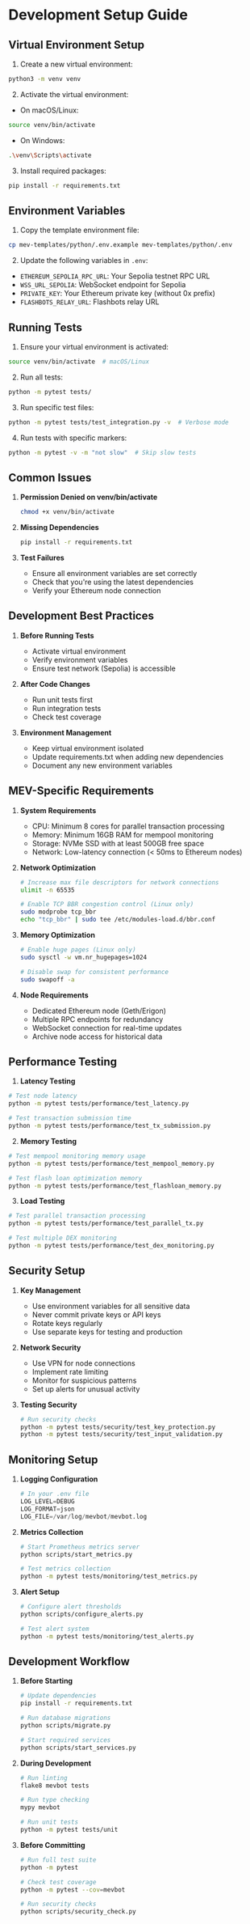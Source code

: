 # Development Setup Guide

## Virtual Environment Setup

1. Create a new virtual environment:
```bash
python3 -m venv venv
```

2. Activate the virtual environment:
- On macOS/Linux:
```bash
source venv/bin/activate
```
- On Windows:
```bash
.\venv\Scripts\activate
```

3. Install required packages:
```bash
pip install -r requirements.txt
```

## Environment Variables

1. Copy the template environment file:
```bash
cp mev-templates/python/.env.example mev-templates/python/.env
```

2. Update the following variables in `.env`:
- `ETHEREUM_SEPOLIA_RPC_URL`: Your Sepolia testnet RPC URL
- `WSS_URL_SEPOLIA`: WebSocket endpoint for Sepolia
- `PRIVATE_KEY`: Your Ethereum private key (without 0x prefix)
- `FLASHBOTS_RELAY_URL`: Flashbots relay URL

## Running Tests

1. Ensure your virtual environment is activated:
```bash
source venv/bin/activate  # macOS/Linux
```

2. Run all tests:
```bash
python -m pytest tests/
```

3. Run specific test files:
```bash
python -m pytest tests/test_integration.py -v  # Verbose mode
```

4. Run tests with specific markers:
```bash
python -m pytest -v -m "not slow"  # Skip slow tests
```

## Common Issues

1. **Permission Denied on venv/bin/activate**
   ```bash
   chmod +x venv/bin/activate
   ```

2. **Missing Dependencies**
   ```bash
   pip install -r requirements.txt
   ```

3. **Test Failures**
   - Ensure all environment variables are set correctly
   - Check that you're using the latest dependencies
   - Verify your Ethereum node connection

## Development Best Practices

1. **Before Running Tests**
   - Activate virtual environment
   - Verify environment variables
   - Ensure test network (Sepolia) is accessible

2. **After Code Changes**
   - Run unit tests first
   - Run integration tests
   - Check test coverage

3. **Environment Management**
   - Keep virtual environment isolated
   - Update requirements.txt when adding new dependencies
   - Document any new environment variables

## MEV-Specific Requirements

1. **System Requirements**
   - CPU: Minimum 8 cores for parallel transaction processing
   - Memory: Minimum 16GB RAM for mempool monitoring
   - Storage: NVMe SSD with at least 500GB free space
   - Network: Low-latency connection (< 50ms to Ethereum nodes)

2. **Network Optimization**
   ```bash
   # Increase max file descriptors for network connections
   ulimit -n 65535
   
   # Enable TCP BBR congestion control (Linux only)
   sudo modprobe tcp_bbr
   echo "tcp_bbr" | sudo tee /etc/modules-load.d/bbr.conf
   ```

3. **Memory Optimization**
   ```bash
   # Enable huge pages (Linux only)
   sudo sysctl -w vm.nr_hugepages=1024
   
   # Disable swap for consistent performance
   sudo swapoff -a
   ```

4. **Node Requirements**
   - Dedicated Ethereum node (Geth/Erigon)
   - Multiple RPC endpoints for redundancy
   - WebSocket connection for real-time updates
   - Archive node access for historical data

## Performance Testing

1. **Latency Testing**
```bash
# Test node latency
python -m pytest tests/performance/test_latency.py

# Test transaction submission time
python -m pytest tests/performance/test_tx_submission.py
```

2. **Memory Testing**
```bash
# Test mempool monitoring memory usage
python -m pytest tests/performance/test_mempool_memory.py

# Test flash loan optimization memory
python -m pytest tests/performance/test_flashloan_memory.py
```

3. **Load Testing**
```bash
# Test parallel transaction processing
python -m pytest tests/performance/test_parallel_tx.py

# Test multiple DEX monitoring
python -m pytest tests/performance/test_dex_monitoring.py
```

## Security Setup

1. **Key Management**
   - Use environment variables for all sensitive data
   - Never commit private keys or API keys
   - Rotate keys regularly
   - Use separate keys for testing and production

2. **Network Security**
   - Use VPN for node connections
   - Implement rate limiting
   - Monitor for suspicious patterns
   - Set up alerts for unusual activity

3. **Testing Security**
   ```bash
   # Run security checks
   python -m pytest tests/security/test_key_protection.py
   python -m pytest tests/security/test_input_validation.py
   ```

## Monitoring Setup

1. **Logging Configuration**
   ```python
   # In your .env file
   LOG_LEVEL=DEBUG
   LOG_FORMAT=json
   LOG_FILE=/var/log/mevbot/mevbot.log
   ```

2. **Metrics Collection**
   ```bash
   # Start Prometheus metrics server
   python scripts/start_metrics.py
   
   # Test metrics collection
   python -m pytest tests/monitoring/test_metrics.py
   ```

3. **Alert Setup**
   ```bash
   # Configure alert thresholds
   python scripts/configure_alerts.py
   
   # Test alert system
   python -m pytest tests/monitoring/test_alerts.py
   ```

## Development Workflow

1. **Before Starting**
   ```bash
   # Update dependencies
   pip install -r requirements.txt
   
   # Run database migrations
   python scripts/migrate.py
   
   # Start required services
   python scripts/start_services.py
   ```

2. **During Development**
   ```bash
   # Run linting
   flake8 mevbot tests
   
   # Run type checking
   mypy mevbot
   
   # Run unit tests
   python -m pytest tests/unit
   ```

3. **Before Committing**
   ```bash
   # Run full test suite
   python -m pytest
   
   # Check test coverage
   python -m pytest --cov=mevbot
   
   # Run security checks
   python scripts/security_check.py
   ```
